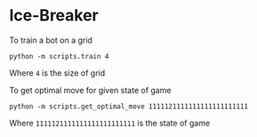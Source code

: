 # Ice-Breaker

To train a bot on a grid
```shell
python -m scripts.train 4
```
Where `4` is the size of grid

To get optimal move for given state of game
```shell
python -m scripts.get_optimal_move 1111121111111111111111111
```
Where `1111121111111111111111111` is the state of game
